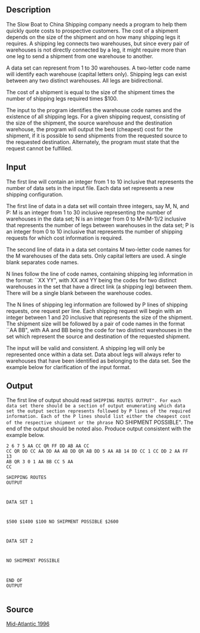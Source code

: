 <h2>Description</h2><p>The Slow Boat to China Shipping company needs a program to help them quickly quote costs to prospective customers. The cost of a shipment depends on the size of the shipment and on how many shipping legs it requires. A shipping leg connects two warehouses, but since every pair of warehouses is not directly connected by a leg, it might require more than one leg to send a shipment from one warehouse to another. 
</p>A data set can represent from 1 to 30 warehouses. A two-letter code name will identify each warehouse (capital letters only). Shipping legs can exist between any two distinct warehouses. All legs are bidirectional. 

The cost of a shipment is equal to the size of the shipment times the number of shipping legs required times $100. 

The input to the program identifies the warehouse code names and the existence of all shipping legs. For a given shipping request, consisting of the size of the shipment, the source warehouse and the destination warehouse, the program will output the best (cheapest) cost for the shipment, if it is possible to send shipments from the requested source to the requested destination. Alternately, the program must state that the request cannot be fulfilled. <h2>Input</h2><p>The first line will contain an integer from 1 to 10 inclusive that represents the number of data sets in the input file. Each data set represents a new shipping configuration. 
</p>
The first line of data in a data set will contain three integers, say M, N, and P: M is an integer from 1 to 30 inclusive representing the number of warehouses in the data set; N is an integer from 0 to M*(M-1)/2 inclusive that represents the number of legs between warehouses in the data set; P is an integer from 0 to 10 inclusive that represents the number of shipping requests for which cost information is required. 

The second line of data in a data set contains M two-letter code names for the M warehouses of the data sets. Only capital letters are used. A single blank separates code names. 

N lines follow the line of code names, containing shipping leg information in the format: ``XX YY", with XX and YY being the codes for two distinct warehouses in the set that have a direct link (a shipping leg) between them. There will be a single blank between the warehouse codes. 

The N lines of shipping leg information are followed by P lines of shipping requests, one request per line. Each shipping request will begin with an integer between 1 and 20 inclusive that represents the size of the shipment. The shipment size will be followed by a pair of code names in the format ``AA BB", with AA and BB being the code for two distinct warehouses in the set which represent the source and destination of the requested shipment. 

The input will be valid and consistent. A shipping leg will only be represented once within a data set. Data about legs will always refer to warehouses that have been identified as belonging to the data set. See the example below for clarification of the input format. <h2>Output</h2><p>The first line of output should read ``SHIPPING ROUTES OUTPUT". For each data set there should be a section of output enumerating which data set the output section represents followed by P lines of the required information. Each of the P lines should list either the cheapest cost of the respective shipment or the phrase ``NO SHIPMENT POSSIBLE". The end of the output should be noted also. Produce output consistent with the example below. </p><pre><code class="language-input1">2
6 7 5
AA CC QR FF DD AB
AA CC
CC QR
DD CC
AA DD
AA AB
DD QR
AB DD
5 AA AB
14 DD CC
1 CC DD
2 AA FF
13 AB QR
3 0 1
AA BB CC
5 AA CC</code></pre><pre><code class="language-output1">SHIPPING ROUTES OUTPUT

DATA SET 1

$500
$1400
$100
NO SHIPMENT POSSIBLE
$2600

DATA SET 2

NO SHIPMENT POSSIBLE

END OF OUTPUT</code></pre><h2>Source</h2><a href="searchproblem?field=source&amp;key=Mid-Atlantic+1996">Mid-Atlantic 1996</a>